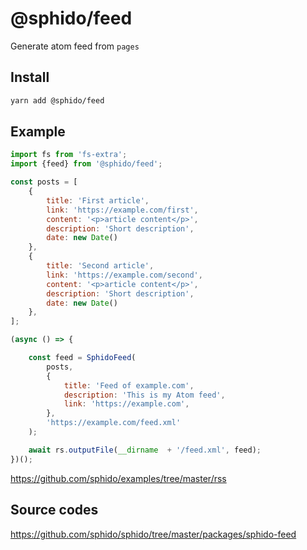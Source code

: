 # @sphido/feed

Generate atom feed from `pages`

## Install

```bash
yarn add @sphido/feed
```

## Example

```javascript
import fs from 'fs-extra';
import {feed} from '@sphido/feed';

const posts = [
	{
		title: 'First article',
		link: 'https://example.com/first',
		content: '<p>article content</p>',
		description: 'Short description',
		date: new Date()
	},
	{
		title: 'Second article',
		link: 'https://example.com/second',
		content: '<p>article content</p>',
		description: 'Short description',
		date: new Date()
	},
];

(async () => {

	const feed = SphidoFeed(
		posts,
		{
			title: 'Feed of example.com',
			description: 'This is my Atom feed',
			link: 'https://example.com',
		},
		'https://example.com/feed.xml'
	);

	await rs.outputFile(__dirname  + '/feed.xml', feed);
})();
```

https://github.com/sphido/examples/tree/master/rss

## Source codes

https://github.com/sphido/sphido/tree/master/packages/sphido-feed